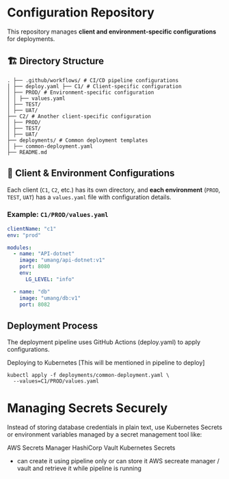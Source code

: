 # Configuration Repository

This repository manages **client and environment-specific configurations** for deployments.

## 🏗️ **Directory Structure**
```
. ├── .github/workflows/ # CI/CD pipeline configurations 
│ ├── deploy.yaml ├── C1/ # Client-specific configuration 
│ ├── PROD/ # Environment-specific configuration 
│ │ ├── values.yaml 
│ ├── TEST/ 
│ ├── UAT/ 
├── C2/ # Another client-specific configuration 
│ ├── PROD/ 
│ ├── TEST/ 
│ ├── UAT/ 
├── deployments/ # Common deployment templates 
│ ├── common-deployment.yaml 
├── README.md
```

## 📌 **Client & Environment Configurations**
Each client (`C1`, `C2`, etc.) has its own directory, and **each environment** (`PROD`, `TEST`, `UAT`) has a `values.yaml` file with configuration details.

### **Example: `C1/PROD/values.yaml`**
```yaml
clientName: "c1"
env: "prod"

modules:
  - name: "API-dotnet"
    image: "umang/api-dotnet:v1"
    port: 8080
    env:
      LG_LEVEL: "info"

  - name: "db"
    image: "umang/db:v1"
    port: 8082
```
## Deployment Process

The deployment pipeline uses GitHub Actions (deploy.yaml) to apply configurations.

Deploying to Kubernetes [This will be mentioned in pipeline to deploy]
```
kubectl apply -f deployments/common-deployment.yaml \
  --values=C1/PROD/values.yaml
```

# Managing Secrets Securely

Instead of storing database credentials in plain text, use Kubernetes Secrets or environment variables managed by a secret management tool like:

AWS Secrets Manager
HashiCorp Vault
Kubernetes Secrets

- can create it using pipeline only or can store it AWS secreate manager / vault and retrieve it while pipeline is running
